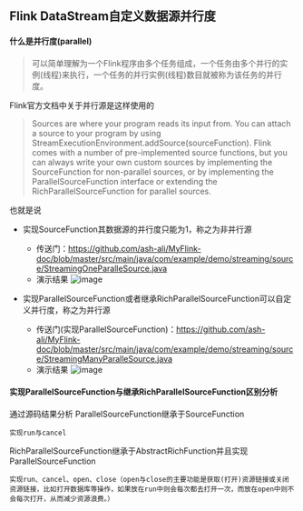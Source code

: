 ## Flink DataStream自定义数据源并行度

#### 什么是并行度(parallel)
> 可以简单理解为一个Flink程序由多个任务组成，一个任务由多个并行的实例(线程)来执行，一个任务的并行实例(线程)数目就被称为该任务的并行度。

Flink官方文档中关于并行源是这样使用的
>Sources are where your program reads its input from. You can attach a source to your program by using StreamExecutionEnvironment.addSource(sourceFunction). Flink comes with a number of pre-implemented source functions, but you can always write your own custom sources by implementing the SourceFunction for non-parallel sources, or by implementing the ParallelSourceFunction interface or extending the RichParallelSourceFunction for parallel sources.

也就是说
- 实现SourceFunction其数据源的并行度只能为1，称之为非并行源
    - 传送门：https://github.com/ash-ali/MyFlink-doc/blob/master/src/main/java/com/example/demo/streaming/source/StreamingOneParalleSource.java
    - 演示结果
    ![image](https://github.com/ash-ali/MyFlink-doc/blob/master/img/非并行源演示结果.png)
    
- 实现ParallelSourceFunction或者继承RichParallelSourceFunction可以自定义并行度，称之为并行源
    - 传送门(实现ParallelSourceFunction)：https://github.com/ash-ali/MyFlink-doc/blob/master/src/main/java/com/example/demo/streaming/source/StreamingManyParalleSource.java
    - 演示结果
    ![image](https://github.com/ash-ali/MyFlink-doc/blob/master/img/并行源演示结果.png)

    


#### 实现ParallelSourceFunction与继承RichParallelSourceFunction区别分析
通过源码结果分析
ParallelSourceFunction继承于SourceFunction
    
    实现run与cancel
    
RichParallelSourceFunction继承于AbstractRichFunction并且实现ParallelSourceFunction
  
    实现run、cancel、open、close（open与close的主要功能是获取(打开)资源链接或关闭资源链接，比如打开数据库等操作，如果放在run中则会每次都去打开一次，而放在open中则不会每次打开，从而减少资源浪费。）
